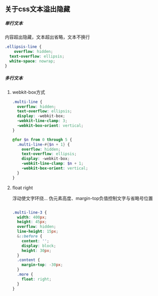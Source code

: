 ## 关于css文本溢出隐藏

##### 单行文本

内容超出隐藏，文本超出省略，文本不换行

````scss
.ellipsis-line {
	overflow: hidden;
  text-overflow: ellipsis;
  white-space: nowrap;
}
````

##### 多行文本

1. webkit-box方式

   ````scss
   .multi-line {
     overflow: hidden;
     text-overflow: ellipsis;
     display: -webkit-box;
     -webkit-line-clamp: 3;
     -webkit-box-orient: vertical;
   }
   ````

   ````scss
   @for $n from 0 through 5 {
     .multi-line-#{$n + 1} {
       overflow: hidden;
       text-overflow: ellipsis;
       display: -webkit-box;
       -webkit-line-clamp: $n + 1;
       -webkit-box-orient: vertical;
     }
   }
   ````

   

2. float right

   浮动使文字环绕...  伪元素高度、margin-top负值控制文字与省略号位置

   ````scss
   
   .multi-line-3 {
     width: 400px;
     height: 45px;
     overflow: hidden;
     line-height: 15px;
     &::before {
       content: '';
       display: block;
       height: 30px;
     }
     .content {
       margin-top: -30px;
     }
     .more {
       float: right;
     }
   }
   ````

   